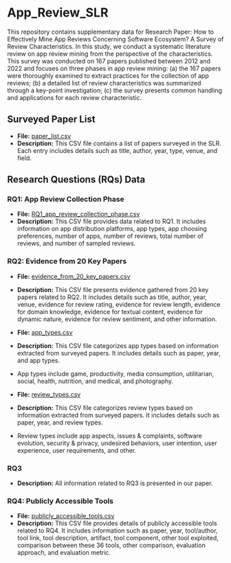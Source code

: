 # App_Review_SLR
This repository contains supplementary data  for Research Paper: How to Effectively Mine App Reviews Concerning Software Ecosystem? A Survey of Review Characteristics. In this study, we conduct a systematic literature review on app review mining from the perspective of the characteristics. This survey was conducted on 167 papers published between 2012 and 2022 and focuses on three phases in app review mining: (a) the 167 papers were thoroughly examined to extract practices for the collection of app reviews; (b) a detailed list of review characteristics was summarized through a key-point investigation; (c) the survey presents common handling and applications for each review characteristic.

## Surveyed Paper List

- **File:** [paper_list.csv](paper_list.csv)
- **Description:** This CSV file contains a list of papers surveyed in the SLR. Each entry includes details such as title, author, year, type, venue, and field.

## Research Questions (RQs) Data

### RQ1: App Review Collection Phase

- **File:** [RQ1_app_review_collection_phase.csv](RQ1_app_review_collection_phase.csv)
- **Description:** This CSV file provides data related to RQ1. It includes information on app distribution platforms, app types, app choosing preferences, number of apps, number of reviews, total number of reviews, and number of sampled reviews.

### RQ2: Evidence from 20 Key Papers

- **File:** [evidence_from_20_key_papers.csv](evidence_from_20_key_papers.csv)
- **Description:** This CSV file presents evidence gathered from 20 key papers related to RQ2. It includes details such as title, author, year, venue, evidence for review rating, evidence for review length, evidence for domain knowledge, evidence for textual content, evidence for dynamic nature, evidence for review sentiment, and other information.

- **File:** [app_types.csv](app_types.csv)
- **Description:** This CSV file categorizes app types based on information extracted from surveyed papers. It includes details such as paper, year, and app types.
- App types include game, productivity, media consumption, utilitarian, social, health, nutrition, and medical, and photography.

- **File:** [review_types.csv](review_types.csv)
- **Description:** This CSV file categorizes review types based on information extracted from surveyed papers. It includes details such as paper, year, and review types.
- Review types include app aspects, issues & complaints, software evolution, security & privacy, undesired behaviors, user intention, user experience, user requirements, and other.

### RQ3

- **Description:** All information related to RQ3 is presented in our paper. 

### RQ4: Publicly Accessible Tools

- **File:** [publicly_accessible_tools.csv](publicly_accessible_tools.csv)
- **Description:** This CSV file provides details of publicly accessible tools related to RQ4. It includes information such as paper, year, tool/author, tool link, tool description, artifact, tool component, other tool exploited, comparison between these 36 tools, other comparison, evaluation approach, and evaluation metric.

